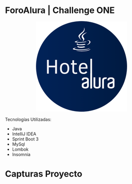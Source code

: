 # ForoAlura | Challenge ONE

<p align="center" >
     <img width="300" heigth="300" src="https://github.com/OsmarFBasaldua/HotelAluraFinalv3.0/blob/master/src/imagenes/Logo300.png?raw=true">
</p>

Tecnologías Utilizadas:

- Java 
- IntelliJ IDEA
- Sprint Boot 3
- MySql
- Lombok
- Insomnia

# Capturas Proyecto


